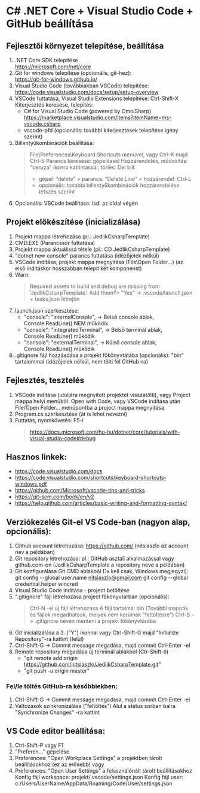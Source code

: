 # C# .NET Core + Visual Studio Code + GitHub beállítása

## Fejlesztői környezet telepítése, beállítása
1.  .NET Core SDK telepítése<br>
    https://microsoft.com/net/core
2.  Git for windows telepítése (opcionális, git-hez):<br>
    https://git-for-windows.github.io/
3.  Visual Studio Code (továbbiakban VSCode) telepítése:<br>
    https://code.visualstudio.com/docs/setup/setup-overview
4.  VSCode futtatása, Visual Studio Extensions telepítése: Ctrl-Shift-X<br>
    Kiterjesztés keresése, telepítés:
    - C# for Visual Studio Code (powered by OmniSharp)<br>
       https://marketplace.visualstudio.com/items?itemName=ms-vscode.csharp
    - vscode-pfd
    (opcionális: további kiterjesztések telepítése igény szerint)
5.  Billentyűkombinációk beállítása: 
    > File\Preferences\Keyboard Shortcuts menüvel, vagy Ctrl-K majd Ctrl-S
    > Parancs keresése: gépeléssel
    > Hozzárendelés, módosítás: "ceruza" ikonra kattíntással, törlés: Del bill.
    > - gépel: "delete" > parancs: "Delete Line" > hozzárendel: Ctrl-L
    > - opcionális: további billentyűkombinációk hozzárendelése tetszés szerint
6.  Opcionális: VSCode beállítása: lsd. az oldal végén

## Projekt előkészítése (inicializálása)
1. Projekt mappa létrehozása (pl.: JedlikCsharpTemplate)
2. CMD.EXE (Parancssor futtatása)
3. Projekt mappa aktuálissá tétele (pl.: CD JedlikCsharpTemplate)
4. "dotnet new console" parancs futtatása (idézőjelek nélkül)
5. VSCode indítása, projekt mappa megnyitása (File\Open Folder...)
   (az első indításkor hosszabban telepít két komponenst)
6. Warn:
    > Required assets to build and debug are missing from 'JedlikCsharpTemplate'. Add them?> "Yes" -> .vscode/launch.json + tasks.json létrejön
7. launch.json szerkesztése:
   - "console": "internalConsole", ->  Belső console ablak, Console.ReadLine() NEM működik
   - "console": "integratedTerminal", -> Belső terminál ablak, Console.ReadLine() működik
   - "console": "externalTerminal", -> Külső console ablak, Console.ReadLine() működik
8. .gitignore fájl hozzáadása a projekt főkönyvtátába (opcionális):
   "bin" tartalommal (idézőjelek nélkül, nem tölti fel GitHub-ra)

## Fejlesztés, tesztelés
1.  VSCode indítása (utoljára megnyitott projektet visszatölti), vagy
    Project mappa helyi menüből: Open with Code, vagy
    VSCode indítása után File/Open Folder... menüpontba a project mappa megnyitása
2.  Program.cs szerkesztése (át is lehet nevezni)
3.  Futtatás, nyomkövetés: F5-l
    > https://docs.microsoft.com/hu-hu/dotnet/core/tutorials/with-visual-studio-code#debug

## Hasznos linkek:
- https://code.visualstudio.com/docs
- https://code.visualstudio.com/shortcuts/keyboard-shortcuts-windows.pdf
- https://github.com/Microsoft/vscode-tips-and-tricks
- https://git-scm.com/book/en/v2
- https://help.github.com/articles/basic-writing-and-formatting-syntax/

## Verziókezelés Git-el VS Code-ban (nagyon alap, opcionális):
1. Github account létrehozása:
   https://github.com/
   (nitslaszlo az account név a példában)
2. Git repository létrehozása:
   pl.: GitHub asztali alkalmazással vagy github.com-on
   (JedlikCsharpTemplate a repository neve a példában)
3. Git konfigurálása Git CMD ablakból (1x kell csak, Windows megjegyzi):
   git config --global user.name nitslaszlo@gmail.com
   git config --global credential.helper wincred
4. Visual Studio Code indítása - project betöltése
5. ".gitignore" fájl létrehozása project főkönyvtárban (opcionális):
    > Ctrl-N -el új fájl létrehozása
    > A fájl tartalma:
    > bin
    > (További mappák és fájlok megadhatóak, melyek nem kerülnek "feltöltésre")
    > Ctrl-S -> .gitignore néven menteni a projekt főkönyvtárába
5. Git inicializálása a 3. ("Y") ikonnal vagy Ctrl-Shift-G
   majd "Initialize Repository"-ra kattint (felül)
6. Ctrl-Shift-G -> Commit message megadása, majd commit Ctrl-Enter -el
7. Remote repository megadása új terminál ablakból (Ctr-Shift-ö)
   - "git remote add origin https://github.com/nitslaszlo/JedlikCsharpTemplate.git"
   - "git push -u origin master"

### Fel/le töltés GitHub-ra későbbiekben:
1. Ctrl-Shift-G -> Commit message megadása, majd commit Ctrl-Enter -el
2. Változások szinkronizálása ("feltöltés")
   Alul a státus sorban balra "Synchronize Changes" -ra kattínt

## VS Code editor beállítása:
1. Ctrl-Shift-P vagy F1
2. "Preferen..." gépelése
3. Preferences: "Open Workplace Settings" a projektben tárolt beállításokhoz (ez az erősebb) vagy
4. Preferences: "Open User Settings" a felasználónált tárolt beállításokhoz
   Konfig fájl workspace: projekt/.vscode/settings.json
   Konfig fájl user: c:/Users/UserName/AppData/Roaming/Code/User/settings.json





